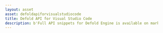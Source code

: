 ```yaml
---
layout: asset
asset: defoldapiforvisualstudiocode
title: Defold API for Visual Studio Code
description: b'Full API snippets for Defold Engine is available on marketplace. All functions, messages and properties are separated, includes parameters and brief descriptions'
---
```

